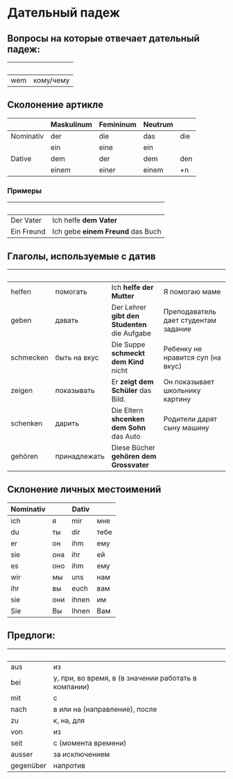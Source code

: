 # Дательный падеж

## Вопросы на которые отвечает дательный падеж: 

&nbsp;|&nbsp;      
------|----------
wem   | кому/чему

## Сколонение артикле

&nbsp;    | Maskulinum |  Femininum    | Neutrum   | &nbsp;
----------|------------|---------------|-----------|-----
Nominativ | der        | die           | das       | die 
&nbsp;    | ein        | eine          | ein       |
Dative    | dem        | der           | dem       | den
&nbsp;    | einem      | einer         | einem     | +n

### Примеры

&nbsp;     | &nbsp;
|----------|---------------------
Der Vater | Ich helfe __dem Vater__
Ein Freund  | Ich gebe __einem Freund__ das Buch


## Глаголы, используемые c датив

&nbsp;    | &nbsp;       | &nbsp;               | &nbsp;
----------|--------------|----------------------|------
helfen    | помогать     | Ich __helfe der Mutter__ | Я помогаю маме
geben     | давать       | Der Lehrer __gibt den Studenten__ die Aufgabe | Преподаватель дает студентам задание
schmecken | быть на вкус | Die Suppe __schmeckt dem Kind__ nicht | Ребенку не нравится суп (на вкус)
zeigen    | показывать   | Er __zeigt dem Schüler__ das Bild. | Он показывает школьнику картину
schenken  | дарить       | Die Eltern __shcenken dem Sohn__ das Auto | Родители дарят сыну машину
gehören   | принадлежать | Diese Bücher __gehören dem Grossvater__



## Склонение личных местоимений

Nominativ| &nbsp;   |		Dativ | &nbsp;	
----------|---------|---------|-------
ich |	я|	mir |	мне
du	|ты|	dir|	тебе
er	|он|	ihm|	ему
sie|	она|	ihr|	ей
es|	оно	|ihm|	ему
wir	|мы	|uns	|нам
ihr	|вы	|euch|	вам
sie	|они	|ihnen|	им
Sie	|Вы	|Ihnen|	Вам

## Предлоги:

&nbsp;    | &nbsp;
----------|------------
aus       | из
bei       | у, при, во время, в (в значении работать в компании)
mit       | с
nach      | в или на (направление), после
zu        | к, на, для
von       | из
seit      | с (момента времени)
ausser    | за исключением
gegenüber | напротив
